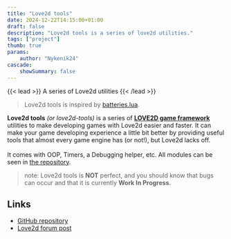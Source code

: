```yaml
---
title: "Love2d tools"
date: 2024-12-22T14:15:00+01:00
draft: false
description: "Love2d tools is a series of love2d utilities."
tags: ["project"]
thumb: true
params:
    author: "Nykenik24" 
cascade:
    showSummary: false
---
```


{{< lead >}}
A series of Love2d utilities
{{< /lead >}}

> Love2d tools is inspired by [batteries.lua](https://github.com/1bardesign/batteries/).

**Love2d tools** *(or love2d-tools)* is a series of **[LOVE2D game framework](https://love2d.org)** utilities to make developing games with Love2d easier and faster. It can make your game developing
experience a little bit better by providing useful tools that almost every game engine has (or not!), but Love2d lacks off.\
\
It comes with OOP, Timers, a Debugging helper, etc. All modules can be seen in [the repository](https://github.com/Nykenik24/love2d-tools/blob/main/README.md#made-modules).
> note: Love2d tools is **NOT** perfect, and you should know that bugs can occur and that it is currently **Work In Progress**.

## Links
- [GitHub repository](https://github.com/Nykenik24/love2d-tools)
- [Love2d forum post](https://love2d.org/forums/viewtopic.php?t=96218)
